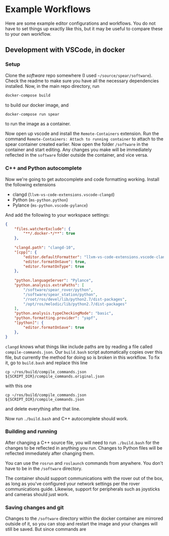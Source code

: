 # Example Workflows

Here are some example editor configurations and workflows.
You do not have to set things up exactly like this, but it may be useful to compare these to your own workflow.

## Development with VSCode, in docker

### Setup

Clone the _software_ repo somewhere (I used `~/source/spear/software`).
Check the readme to make sure you have all the necessary dependencies installed.
Now, in the main repo directory, run

```bash
docker-compose build
```

to build our docker image, and

```bash
docker-compose run spear
```

to run the image as a container.

Now open up vscode and install the `Remote-Containers` extension.
Run the command `Remote-Containers: Attach to running container` to attach to the spear container created earlier.
Now open the folder `/software` in the container and start editing.
Any changes you make will be immediately reflected in the `software` folder outside the container, and vice versa.

### C++ and Python autocomplete

Now we're going to get autocomplete and code formatting working.
Install the following extensions

  - clangd (`llvm-vs-code-extensions.vscode-clangd`)
  - Python (`ms-python.python`)
  - Pylance (`ms-python.vscode-pylance`)

And add the following to your workspace settings:

```json
{
    "files.watcherExclude": {
        "**/.docker-*/**": true
    },
    
    "clangd.path": "clangd-10",
    "[cpp]": {
        "editor.defaultFormatter": "llvm-vs-code-extensions.vscode-clangd",
        "editor.formatOnSave": true,
        "editor.formatOnType": true
    },
    
    "python.languageServer": "Pylance",
    "python.analysis.extraPaths": [
        "/software/spear_rover/python",
        "/software/spear_station/python",
        "/root/ros/devel/lib/python2.7/dist-packages",
        "/opt/ros/melodic/lib/python2.7/dist-packages"
    ],
    "python.analysis.typeCheckingMode": "basic",
    "python.formatting.provider": "yapf",
    "[python]": {
        "editor.formatOnSave": true
    },
}
```

`clangd` knows what things like include paths are by reading a file called `compile-commands.json`.
Our `build.bash` script automatically copies over this file, but currently the method for doing so is broken in this workflow.
To fix it, go to `build.bash` and replace this line

```
cp ~/ros/build/compile_commands.json ${SCRIPT_DIR}/compile_commands.original.json
```

with this one

```
cp ~/ros/build/compile_commands.json ${SCRIPT_DIR}/compile_commands.json
```

and delete everything after that line.

Now run `./build.bash` and C++ autocomplete should work.

### Building and running

After changing a C++ source file, you will need to run `./build.bash` for the changes to be reflected in anything you run.
Changes to Python files will be reflected immediately after changing them.

You can use the `rosrun` and `roslaunch` commands from anywhere.
You don't have to be in the `/software` directory.

The container should support communications with the rover out of the box, as long as you've configured your network settings per the rover communications guide.
Likewise, support for peripherals such as joysticks and cameras should just work.

### Saving changes and git

Changes to the `/software` directory within the docker container are mirrored outside of it, so you can stop and restart the image and your changes will still be saved.
But since commands are 
